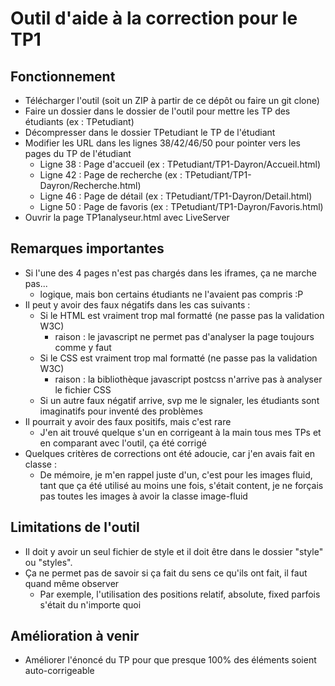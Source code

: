 # Outil d'aide à la correction pour le TP1

## Fonctionnement

* Télécharger l'outil (soit un ZIP à partir de ce dépôt ou faire un git clone)
* Faire un dossier dans le dossier de l'outil pour mettre les TP des étudiants (ex : TPetudiant)
* Décompresser dans le dossier TPetudiant le TP de l'étudiant
* Modifier les URL dans les lignes 38/42/46/50 pour pointer vers les pages du TP de l'étudiant
  * Ligne 38 : Page d'accueil (ex : TPetudiant/TP1-Dayron/Accueil.html)
  * Ligne 42 : Page de recherche (ex : TPetudiant/TP1-Dayron/Recherche.html)
  * Ligne 46 : Page de détail (ex : TPetudiant/TP1-Dayron/Detail.html)
  * Ligne 50 : Page de favoris (ex : TPetudiant/TP1-Dayron/Favoris.html)
* Ouvrir la page TP1analyseur.html avec LiveServer


## Remarques importantes

* Si l'une des 4 pages n'est pas chargés dans les iframes, ça ne marche pas...
  * logique, mais bon certains étudiants ne l'avaient pas compris :P
* Il peut y avoir des faux négatifs dans les cas suivants :
  * Si le HTML est vraiment trop mal formatté (ne passe pas la validation W3C) 
    * raison : le javascript ne permet pas d'analyser la page toujours comme y faut
  * Si le CSS est vraiment trop mal formatté (ne passe pas la validation W3C)
    * raison : la bibliothèque javascript postcss n'arrive pas à analyser le fichier CSS
  * Si un autre faux négatif arrive, svp me le signaler, les étudiants sont imaginatifs pour inventé des problèmes
* Il pourrait y avoir des faux positifs, mais c'est rare
  * J'en ait trouvé quelque s'un en corrigeant à la main tous mes TPs et en comparant avec l'outil, ça été corrigé
* Quelques critères de corrections ont été adoucie, car j'en avais fait en classe :
  * De mémoire, je m'en rappel juste d'un, c'est pour les images fluid, tant que ça été utilisé au moins une fois, s'était content, je ne forçais pas toutes les images à avoir la classe image-fluid


## Limitations de l'outil

* Il doit y avoir un seul fichier de style et il doit être dans le dossier "style" ou "styles".
* Ça ne permet pas de savoir si ça fait du sens ce qu'ils ont fait, il faut quand même observer
  * Par exemple, l'utilisation des positions relatif, absolute, fixed parfois s'était du n'importe quoi


## Amélioration à venir

* Améliorer l'énoncé du TP pour que presque 100% des éléments soient auto-corrigeable